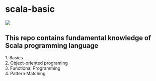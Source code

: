 # scala-basic
<img src ="https://repository-images.githubusercontent.com/390005273/a33dc619-f7ec-43e9-8919-ccbd68786bd5"/>
<h2>This repo contains fundamental knowledge of Scala programming language</h2>
  1. Basics</br>
  2. Object-oriented programing</br>
  3. Functional Programming</br>
  4. Pattern Matching</br>
